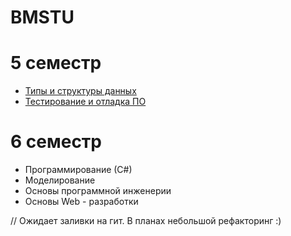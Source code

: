 # BMSTU

# 5 семестр
* [Типы и структуры данных](https://github.com/ImpudentPenguin/BMSTU/tree/main/tasd)
* [Тестирование и отладка ПО](https://github.com/ImpudentPenguin/antAlgorithm)

# 6 семестр
* Программирование (С#)
* Моделирование
* Основы программной инженерии
* Основы Web - разработки

// Ожидает заливки на гит. В планах небольшой рефакторинг :)
